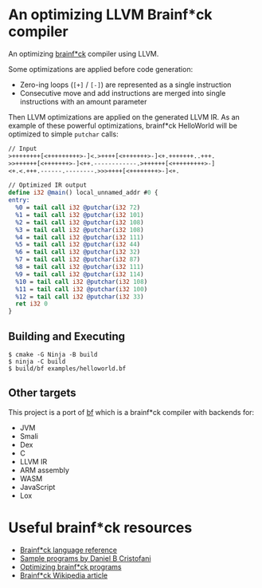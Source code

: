 # An optimizing LLVM Brainf*ck compiler

An optimizing [brainf*ck](http://brainfuck.org/brainfuck.html) compiler using LLVM.

Some optimizations are applied before code generation:

* Zero-ing loops (`[+]` / `[-]`) are represented as a single instruction
* Consecutive move and add instructions are merged into single instructions with
an amount parameter

Then LLVM optimizations are applied on the generated LLVM IR. As an example of these
powerful optimizations, brainf*ck HelloWorld will be optimized to simple `putchar` calls:

```llvm
// Input
>++++++++[<+++++++++>-]<.>++++[<+++++++>-]<+.+++++++..+++.
>>++++++[<+++++++>-]<++.------------.>++++++[<+++++++++>-]
<+.<.+++.------.--------.>>>++++[<++++++++>-]<+.

// Optimized IR output
define i32 @main() local_unnamed_addr #0 {
entry:
  %0 = tail call i32 @putchar(i32 72)
  %1 = tail call i32 @putchar(i32 101)
  %2 = tail call i32 @putchar(i32 108)
  %3 = tail call i32 @putchar(i32 108)
  %4 = tail call i32 @putchar(i32 111)
  %5 = tail call i32 @putchar(i32 44)
  %6 = tail call i32 @putchar(i32 32)
  %7 = tail call i32 @putchar(i32 87)
  %8 = tail call i32 @putchar(i32 111)
  %9 = tail call i32 @putchar(i32 114)
  %10 = tail call i32 @putchar(i32 108)
  %11 = tail call i32 @putchar(i32 100)
  %12 = tail call i32 @putchar(i32 33)
  ret i32 0
}
```

## Building and Executing

```shell
$ cmake -G Ninja -B build
$ ninja -C build
$ build/bf examples/helloworld.bf
```

## Other targets

This project is a port of [bf](https://github.com/mrjameshamilton) which is a brainf*ck compiler with backends for:

* JVM
* Smali
* Dex
* C
* LLVM IR
* ARM assembly
* WASM
* JavaScript
* Lox

# Useful brainf*ck resources

* [Brainf*ck language reference](http://brainfuck.org/brainfuck.html)
* [Sample programs by Daniel B Cristofani](http://brainfuck.org/)
* [Optimizing brainf*ck programs](http://calmerthanyouare.org/2015/01/07/optimizing-brainfuck.html)
* [Brainf*ck Wikipedia article](https://en.wikipedia.org/wiki/Brainfuck)
 
